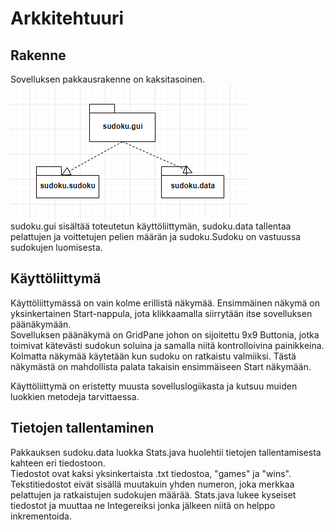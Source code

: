 # Arkkitehtuuri
## Rakenne
Sovelluksen pakkausrakenne on kaksitasoinen.  
![Diagrammi](https://github.com/karhis/ot-harjoitustyo/blob/master/dokumentointi/package.PNG)  
sudoku.gui sisältää toteutetun käyttöliittymän, sudoku.data tallentaa pelattujen ja voittetujen pelien määrän ja sudoku.Sudoku on vastuussa sudokujen luomisesta.  

## Käyttöliittymä
Käyttöliittymässä on vain kolme erillistä näkymää. 
Ensimmäinen näkymä on yksinkertainen Start-nappula, jota klikkaamalla siirrytään itse sovelluksen päänäkymään.  
Sovelluksen päänäkymä on GridPane johon on sijoitettu 9x9 Buttonia, jotka toimivat kätevästi sudokun soluina ja samalla niitä kontrolloivina painikkeina.  
Kolmatta näkymää käytetään kun sudoku on ratkaistu valmiiksi. Tästä näkymästä on mahdollista palata takaisin ensimmäiseen Start näkymään.

Käyttöliittymä on eristetty muusta sovelluslogiikasta ja kutsuu muiden luokkien metodeja tarvittaessa.

## Tietojen tallentaminen  
Pakkauksen sudoku.data luokka Stats.java huolehtii tietojen tallentamisesta kahteen eri tiedostoon.  
Tiedostot ovat kaksi yksinkertaista .txt tiedostoa, "games" ja "wins".  
Tekstitiedostot eivät sisällä muutakuin yhden numeron, joka merkkaa pelattujen ja ratkaistujen sudokujen määrää. 
Stats.java lukee kyseiset tiedostot ja muuttaa ne Integereiksi jonka jälkeen niitä on helppo inkrementoida.


